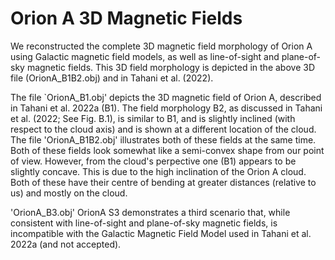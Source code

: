 # Orion A 3D Magnetic Fields

We reconstructed the complete 3D magnetic field morphology of Orion A using Galactic magnetic field models, as well as line-of-sight and plane-of-sky magnetic fields. This 3D field morphology is depicted in the above 3D file (OrionA_B1B2.obj) and in Tahani et al. (2022). 

The file `OrionA_B1.obj' depicts the 3D magnetic field of Orion A, described in Tahani et al. 2022a (B1). The field morphology B2, as discussed in Tahani et al. (2022; See Fig. B.1), is similar to B1, and is slightly inclined (with respect to the cloud axis) and is shown at a different location of the cloud. The file 'OrionA_B1B2.obj' illustrates both of these fields at the same time. Both of these fields look somewhat like a semi-convex shape from our point of view. However, from the cloud's perpective one (B1) appears to be slightly concave. This is due to the high inclination of the Orion A cloud. Both of these have their centre of bending at greater distances (relative to us) and mostly on the cloud. 

'OrionA_B3.obj' OrionA S3 demonstrates a third scenario that, while consistent with line-of-sight and plane-of-sky magnetic fields, is incompatible with the Galactic Magnetic Field Model used in Tahani et al. 2022a (and not accepted).

